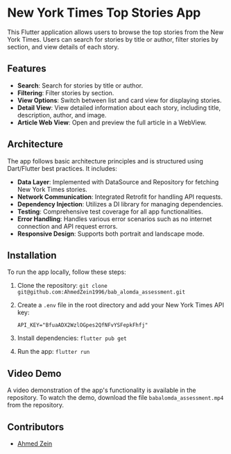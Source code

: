 # New York Times Top Stories App

This Flutter application allows users to browse the top stories from the New York Times. Users can search for stories by title or author, filter stories by section, and view details of each story.

## Features

- **Search**: Search for stories by title or author.
- **Filtering**: Filter stories by section.
- **View Options**: Switch between list and card view for displaying stories.
- **Detail View**: View detailed information about each story, including title, description, author, and image.
- **Article Web View**: Open and preview the full article in a WebView.

## Architecture

The app follows basic architecture principles and is structured using Dart/Flutter best practices. It includes:

- **Data Layer**: Implemented with DataSource and Repository for fetching New York Times stories.
- **Network Communication**: Integrated Retrofit for handling API requests.
- **Dependency Injection**: Utilizes a DI library for managing dependencies.
- **Testing**: Comprehensive test coverage for all app functionalities.
- **Error Handling**: Handles various error scenarios such as no internet connection and API request errors.
- **Responsive Design**: Supports both portrait and landscape mode.

## Installation

To run the app locally, follow these steps:

1. Clone the repository: `git clone git@github.com:AhmedZein1996/bab_alomda_assessment.git`
3. Create a `.env` file in the root directory and add your New York Times API key:

    ```
    API_KEY="BfuaADX2WzlOGpes2QfNFvYSFepkFhfj"
    ```

4. Install dependencies: `flutter pub get`
5. Run the app: `flutter run`

## Video Demo

A video demonstration of the app's functionality is available in the repository. To watch the demo, download the file `babalomda_assessment.mp4` from the repository.

## Contributors

- [Ahmed Zein](mailto:hr@babalomda.com)
